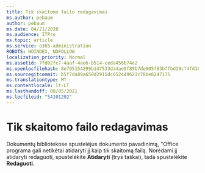 ```yaml
---
title: Tik skaitomo failo redagavimas
ms.author: pebaum
author: pebaum
ms.date: 04/21/2020
ms.audience: ITPro
ms.topic: article
ms.service: o365-administration
ROBOTS: NOINDEX, NOFOLLOW
localization_priority: Normal
ms.assetid: 7fd02fc7-4aaf-4ae6-b514-ceda456b74e2
ms.openlocfilehash: 8e795154299b147533da4ae0f89b7de005f83bffbd19cf4fd1b03c0d16d5598c
ms.sourcegitcommit: b5f7da89a650d2915dc652449623c78be6247175
ms.translationtype: MT
ms.contentlocale: lt-LT
ms.lasthandoff: 08/05/2021
ms.locfileid: "54101202"
---
```

# <a name="edit-a-read-only-file"></a>Tik skaitomo failo redagavimas

Dokumentų bibliotekose spustelėjus dokumento pavadinimą, "Office programa gali netikėtai atidaryti jį kaip tik skaitomą failą. Norėdami jį atidaryti redaguoti, spustelėkite **Atidaryti** (trys taškai), tada spustelėkite **Redaguoti.**
  

